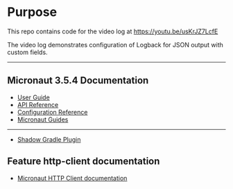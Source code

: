 # Purpose 
This repo contains code for the video log at https://youtu.be/usKrJZ7LcfE  

The video log demonstrates configuration of Logback for JSON output with custom fields.  


---


## Micronaut 3.5.4 Documentation

- [User Guide](https://docs.micronaut.io/3.5.4/guide/index.html)
- [API Reference](https://docs.micronaut.io/3.5.4/api/index.html)
- [Configuration Reference](https://docs.micronaut.io/3.5.4/guide/configurationreference.html)
- [Micronaut Guides](https://guides.micronaut.io/index.html)
---

- [Shadow Gradle Plugin](https://plugins.gradle.org/plugin/com.github.johnrengelman.shadow)
## Feature http-client documentation

- [Micronaut HTTP Client documentation](https://docs.micronaut.io/latest/guide/index.html#httpClient)


